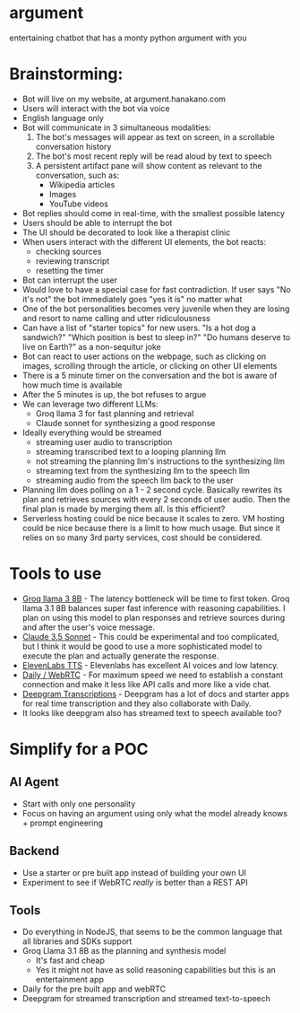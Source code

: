 # argument
entertaining chatbot that has a monty python argument with you

# Brainstorming:
* Bot will live on my website, at argument.hanakano.com
* Users will interact with the bot via voice
* English language only
* Bot will communicate in 3 simultaneous modalities:
    1. The bot's messages will appear as text on screen, in a scrollable conversation history
    2. The bot's most recent reply will be read aloud by text to speech
    3. A persistent artifact pane will show content as relevant to the conversation, such as:
        * Wikipedia articles
        * Images
        * YouTube videos
* Bot replies should come in real-time, with the smallest possible latency
* Users should be able to interrupt the bot
* The UI should be decorated to look like a therapist clinic
* When users interact with the different UI elements, the bot reacts:
    * checking sources
    * reviewing transcript
    * resetting the timer
* Bot can interrupt the user
* Would love to have a special case for fast contradiction. If user says "No it's not" the bot immediately goes "yes it is" no matter what
* One of the bot personalities becomes very juvenile when they are losing and resort to name calling and utter ridiculousness
* Can have a list of "starter topics" for new users. "Is a hot dog a sandwich?" "Which position is best to sleep in?" "Do humans deserve to live on Earth?" as a non-sequitur joke
* Bot can react to user actions on the webpage, such as clicking on images, scrolling through the article, or clicking on other UI elements
* There is a 5 minute timer on the conversation and the bot is aware of how much time is available
* After the 5 minutes is up, the bot refuses to argue
* We can leverage two different LLMs:
    * Groq llama 3 for fast planning and retrieval
    * Claude sonnet for synthesizing a good response
* Ideally everything would be streamed
    * streaming user audio to transcription
    * streaming transcribed text to a looping planning llm
    * not streaming the planning llm's instructions to the synthesizing llm
    * streaming text from the synthesizing llm to the speech llm
    * streaming audio from the speech llm back to the user
* Planning llm does polling on a 1 - 2 second cycle. Basically rewrites its plan and retrieves sources with every 2 seconds of user audio. Then the final plan is made by merging them all. Is this efficient?
* Serverless hosting could be nice because it scales to zero. VM hosting could be nice because there is a limit to how much usage. But since it relies on so many 3rd party services, cost should be considered.

# Tools to use
* [Groq llama 3 8B](https://groq.com/) - The latency bottleneck will be time to first token. Groq llama 3.1 8B balances super fast inference with reasoning capabilities. I plan on using this model to plan responses and retrieve sources during and after the user's voice message.
* [Claude 3.5 Sonnet](https://www.anthropic.com/news/claude-3-5-sonnet) - This could be experimental and too complicated, but I think it would be good to use a more sophisticated model to execute the plan and actually generate the response.
* [ElevenLabs TTS](https://elevenlabs.io/text-to-speech) - Elevenlabs has excellent AI voices and low latency.
* [Daily / WebRTC](https://www.daily.co/) - For maximum speed we need to establish a constant connection and make it less like API calls and more like a vide chat.
* [Deepgram Transcriptions](https://developers.deepgram.com/docs/getting-started-with-live-streaming-audio) - Deepgram has a lot of docs and starter apps for real time transcription and they also collaborate with Daily.
* It looks like deepgram also has streamed text to speech available too?

# Simplify for a POC
## AI Agent
* Start with only one personality
* Focus on having an argument using only what the model already knows + prompt engineering

## Backend
* Use a starter or pre built app instead of building your own UI
* Experiment to see if WebRTC _really_ is better than a REST API

## Tools
* Do everything in NodeJS, that seems to be the common language that all libraries and SDKs support
* Groq Llama 3.1 8B as the planning and synthesis model
    * It's fast and cheap
    * Yes it might not have as solid reasoning capabilities but this is an entertainment app
* Daily for the pre built app and webRTC 
* Deepgram for streamed transcription and streamed text-to-speech

